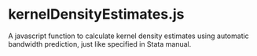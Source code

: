 # kernelDensityEstimates.js
A javascript function to calculate kernel density estimates using automatic bandwidth prediction, just like specified in Stata manual.
